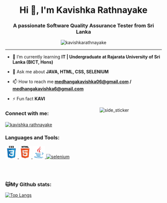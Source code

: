 <h1 align="center">Hi 👋, I'm Kavishka Rathnayake</h1>
<h3 align="center">A passionate Software Quality Assurance Tester from Sri Lanka</h3>

<p align="center"> <img src="https://komarev.com/ghpvc/?username=kavishkarathnayake&label=Profile%20views&color=0e75b6&style=flat" alt="kavishkarathnayake" /> </p>

---
- 🌱 I’m currently learning **IT | Undergraduate at Rajarata University of Sri Lanka (BICT, Hons)**

- 💬 Ask me about **JAVA, HTML, CSS, SELENIUM**

- 📫 How to reach me **medhangakavishka06@gmail.com / medhangakavishka6@gmail.com**

- ⚡ Fun fact **KAVI**
  
<img align="right" width=200px height=200px alt="side_sticker" src="https://media.giphy.com/media/TEnXkcsHrP4YedChhA/giphy.gif" />

<h3 align="left">Connect with me:</h3>
<p align="left">
<a href="https://linkedin.com/in/kavishka rathnayake" target="blank"><img align="center" src="https://raw.githubusercontent.com/rahuldkjain/github-profile-readme-generator/master/src/images/icons/Social/linked-in-alt.svg" alt="kavishka rathnayake" height="30" width="40" /></a>
</p>

<h3 align="left">Languages and Tools:</h3>
<p align="left"> <a href="https://www.w3schools.com/css/" target="_blank" rel="noreferrer"> <img src="https://raw.githubusercontent.com/devicons/devicon/master/icons/css3/css3-original-wordmark.svg" alt="css3" width="40" height="40"/> </a> <a href="https://www.w3.org/html/" target="_blank" rel="noreferrer"> <img src="https://raw.githubusercontent.com/devicons/devicon/master/icons/html5/html5-original-wordmark.svg" alt="html5" width="40" height="40"/> </a> <a href="https://www.java.com" target="_blank" rel="noreferrer"> <img src="https://raw.githubusercontent.com/devicons/devicon/master/icons/java/java-original.svg" alt="java" width="40" height="40"/> </a> <a href="https://www.selenium.dev" target="_blank" rel="noreferrer"> <img src="https://raw.githubusercontent.com/detain/svg-logos/780f25886640cef088af994181646db2f6b1a3f8/svg/selenium-logo.svg" alt="selenium" width="40" height="40"/> </a> </p>

<br><br>

### 🐱My Github stats:

[![Top Langs](https://github-readme-stats.vercel.app/api/top-langs/?username=KavishkaRathnayake&layout=compact&text_color=daf7dc&bg_color=151515)](https://github.com/anuraghazra/github-readme-stats)






<!---
KavishkaRathnayake/KavishkaRathnayake is a ✨ special ✨ repository because its `README.md` (this file) appears on your GitHub profile.
You can click the Preview link to take a look at your changes.
--->
